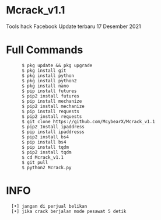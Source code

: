 # Mcrack_v1.1
Tools hack Facebook
Update terbaru 17 Desember 2021

# Full Commands
          $ pkg update && pkg upgrade
          $ pkg install git
          $ pkg install python
          $ pkg install python2
          $ pkg install nano
          $ pip install futures
          $ pip2 install futures
          $ pip install mechanize
          $ pip2 install mechanize
          $ pip install requests
          $ pip2 install requests
          $ git clone https://github.com/McybearX/Mcrack_v1.1
          $ pip2 Install ipaddress
          $ pip install ipaddresss
          $ pip2 install bs4
          $ pip install bs4
          $ pip install tqdm
          $ pip2 install tqdm
          $ cd Mcrack_v1.1
          $ git pull
          $ python2 Mcrack.py
          
# INFO
      [•] jangan di perjual belikan
      [•] jika crack berjalan mode pesawat 5 detik
